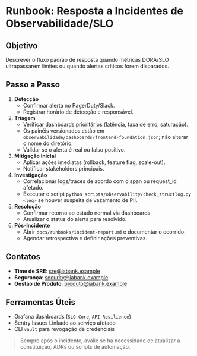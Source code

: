 # Runbook: Resposta a Incidentes de Observabilidade/SLO

## Objetivo
Descrever o fluxo padrão de resposta quando métricas DORA/SLO ultrapassarem limites ou quando alertas críticos forem disparados.

## Passo a Passo
1. **Detecção**
   - Confirmar alerta no PagerDuty/Slack.
   - Registrar horário de detecção e responsável.
2. **Triagem**
   - Verificar dashboards prioritários (latência, taxa de erro, saturação).
   - Os painéis versionados estão em `observabilidade/dashboards/frontend-foundation.json`; não alterar o nome do diretório.
   - Validar se o alerta é real ou falso positivo.
3. **Mitigação Inicial**
   - Aplicar ações imediatas (rollback, feature flag, scale-out).
   - Notificar stakeholders principais.
4. **Investigação**
   - Correlacionar logs/traces de acordo com o span ou request_id afetado.
   - Executar o script `python scripts/observability/check_structlog.py <log>` se houver suspeita de vazamento de PII.
5. **Resolução**
   - Confirmar retorno ao estado normal via dashboards.
   - Atualizar o status do alerta para resolvido.
6. **Pós-Incidente**
   - Abrir `docs/runbooks/incident-report.md` e documentar o ocorrido.
   - Agendar retrospectiva e definir ações preventivas.

## Contatos
- **Time de SRE**: sre@iabank.example
- **Segurança**: security@iabank.example
- **Gestão de Produto**: produto@iabank.example

## Ferramentas Úteis
- Grafana dashboards (`SLO Core`, `API Resilience`)
- Sentry Issues Linkado ao serviço afetado
- CLI `vault` para revogação de credenciais

> Sempre após o incidente, avalie se há necessidade de atualizar a constituição, ADRs ou scripts de automação.

